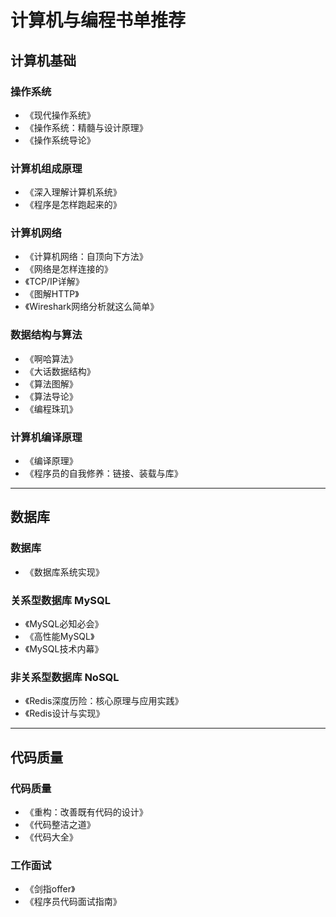 # 计算机与编程书单推荐

## 计算机基础

### 操作系统
- 《现代操作系统》
- 《操作系统：精髓与设计原理》
- 《操作系统导论》

### 计算机组成原理
- 《深入理解计算机系统》
- 《程序是怎样跑起来的》

### 计算机网络
- 《计算机网络：自顶向下方法》
- 《网络是怎样连接的》
- 《TCP/IP详解》
- 《图解HTTP》
- 《Wireshark网络分析就这么简单》

### 数据结构与算法
- 《啊哈算法》
- 《大话数据结构》
- 《算法图解》
- 《算法导论》
- 《编程珠玑》

### 计算机编译原理
- 《编译原理》
- 《程序员的自我修养：链接、装载与库》

---

## 数据库

### 数据库
- 《数据库系统实现》

### 关系型数据库 MySQL
- 《MySQL必知必会》
- 《高性能MySQL》
- 《MySQL技术内幕》

### 非关系型数据库 NoSQL
- 《Redis深度历险：核心原理与应用实践》
- 《Redis设计与实现》

---

## 代码质量

### 代码质量
- 《重构：改善既有代码的设计》
- 《代码整洁之道》
- 《代码大全》

### 工作面试
- 《剑指offer》
- 《程序员代码面试指南》
